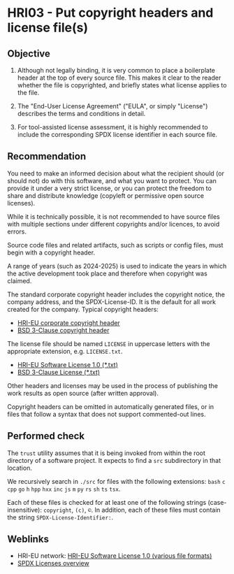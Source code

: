 # HRI03 - Put copyright headers and license file(s)

## Objective

1. Although not legally binding, it is very common to place a boilerplate
   header at the top of every source file. This makes it clear to the reader
   whether the file is copyrighted, and briefly states what license applies
   to the file.

2. The "End-User License Agreement" ("EULA", or simply "License") describes
   the terms and conditions in detail.

3. For tool-assisted license assessment, it is highly recommended to include
   the corresponding SPDX license identifier in each source file.

## Recommendation

You need to make an informed decision about what the recipient should (or
should not) do with this software, and what you want to protect. You can
provide it under a very strict license, or you can protect the freedom to
share and distribute knowledge (copyleft or permissive open source licenses).

While it is technically possible, it is not recommended to have source files
with multiple sections under different copyrights and/or licences, to avoid
errors.

Source code files and related artifacts, such as scripts or config files, must
begin with a copyright header.

A range of years (such as 2024-2025) is used to indicate the years in which the
active development took place and therefore when copyright was claimed.

The standard corporate copyright header includes the copyright notice, the
company address, and the SPDX-License-ID. It is the default for all work
created for the company. Typical copyright headers:

  * [HRI-EU corporate copyright header](Copyright-HRI.md)
  * [BSD 3-Clause copyright header](Copyright-BSD3Clause.md)

The license file should be named `LICENSE` in uppercase letters with the
appropriate extension, e.g. `LICENSE.txt`.
  * [HRI-EU Software License 1.0 (*.txt)](HRI-EndUserLicenseAgreement-1.0.txt)
  * [BSD 3-Clause License (*.txt)](LICENSE-BSD3Clause.txt)

Other headers and licenses may be used in the process of publishing the work
results as open source (after written approval).

Copyright headers can be omitted in automatically generated files, or in
files that follow a syntax that does not support commented-out lines.

## Performed check

The `trust` utility assumes that it is being invoked from within the root
directory of a software project. It expects to find a `src` subdirectory in
that location.

We recursively search in `./src` for files with the following extensions:
`bash` `c` `cpp` `go` `h` `hpp` `hxx` `inc` `js` `m` `py` `rs` `sh` `ts` `tsx`.

Each of these files is checked for at least one of the following strings
(case-insensitive): `copyright`, `(c)`, `©`. In addition, each of these
files must contain the string `SPDX-License-Identifier:`.

## Weblinks

  * HRI-EU network: [HRI-EU Software License 1.0 (various file formats)](https://dmz-gitlab.honda-ri.de/TECH_Team/EULA)
  * [SPDX Licenses overview](https://spdx.org/licenses)
